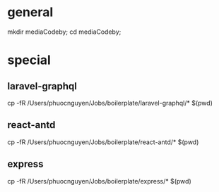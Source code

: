 # general
mkdir mediaCodeby; cd mediaCodeby;

# special
## laravel-graphql
cp -fR /Users/phuocnguyen/Jobs/boilerplate/laravel-graphql/* $(pwd)

## react-antd
cp -fR /Users/phuocnguyen/Jobs/boilerplate/react-antd/* $(pwd)

## express
cp -fR /Users/phuocnguyen/Jobs/boilerplate/express/* $(pwd)


